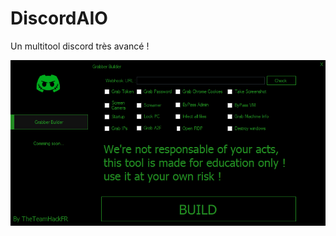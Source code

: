 # DiscordAIO
Un multitool discord très avancé !

<img src="https://github.com/Th3Te4mH4ckFR/DiscordAIO/blob/main/img.PNG?raw=true"></img>
